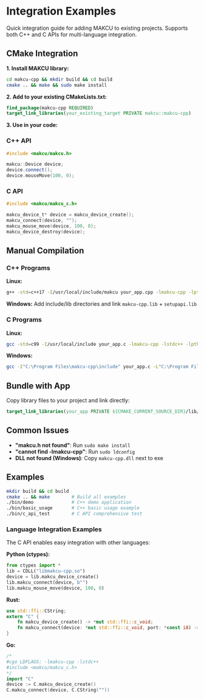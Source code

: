 # Integration Examples

Quick integration guide for adding MAKCU to existing projects. Supports both C++ and C APIs for multi-language integration.

## CMake Integration

**1. Install MAKCU library:**

```bash
cd makcu-cpp && mkdir build && cd build
cmake .. && make && sudo make install
```

**2. Add to your existing CMakeLists.txt:**

```cmake
find_package(makcu-cpp REQUIRED)
target_link_libraries(your_existing_target PRIVATE makcu::makcu-cpp)
```

**3. Use in your code:**

### C++ API

```cpp
#include <makcu/makcu.h>

makcu::Device device;
device.connect();
device.mouseMove(100, 0);
```

### C API

```c
#include <makcu/makcu_c.h>

makcu_device_t* device = makcu_device_create();
makcu_connect(device, "");
makcu_mouse_move(device, 100, 0);
makcu_device_destroy(device);
```

## Manual Compilation

### C++ Programs

**Linux:**

```bash
g++ -std=c++17 -I/usr/local/include/makcu your_app.cpp -lmakcu-cpp -lpthread -ludev
```

**Windows:** Add include/lib directories and link `makcu-cpp.lib` + `setupapi.lib`

### C Programs

**Linux:**

```bash
gcc -std=c99 -I/usr/local/include your_app.c -lmakcu-cpp -lstdc++ -lpthread -ludev
```

**Windows:**

```bash
gcc -I"C:\Program Files\makcu-cpp\include" your_app.c -L"C:\Program Files\makcu-cpp\lib" -lmakcu-cpp -lstdc++
```

## Bundle with App

Copy library files to your project and link directly:

```cmake
target_link_libraries(your_app PRIVATE ${CMAKE_CURRENT_SOURCE_DIR}/lib/libmakcu-cpp.so)
```

## Common Issues

- **"makcu.h not found"**: Run `sudo make install`
- **"cannot find -lmakcu-cpp"**: Run `sudo ldconfig`
- **DLL not found (Windows)**: Copy `makcu-cpp.dll` next to exe

## Examples

```bash
mkdir build && cd build
cmake .. && make        # Build all examples
./bin/demo              # C++ demo application
./bin/basic_usage       # C++ basic usage example
./bin/c_api_test        # C API comprehensive test
```

### Language Integration Examples

The C API enables easy integration with other languages:

**Python (ctypes):**

```python
from ctypes import *
lib = CDLL("libmakcu-cpp.so")
device = lib.makcu_device_create()
lib.makcu_connect(device, b"")
lib.makcu_mouse_move(device, 100, 0)
```

**Rust:**

```rust
use std::ffi::CString;
extern "C" {
    fn makcu_device_create() -> *mut std::ffi::c_void;
    fn makcu_connect(device: *mut std::ffi::c_void, port: *const i8) -> i32;
}
```

**Go:**

```go
/*
#cgo LDFLAGS: -lmakcu-cpp -lstdc++
#include <makcu/makcu_c.h>
*/
import "C"
device := C.makcu_device_create()
C.makcu_connect(device, C.CString(""))
```

